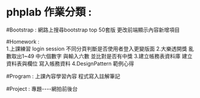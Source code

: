 # phplab 作業分類 :


#Bootstrap : 
            網路上搜尋bootstrap top 50套版 更改前端顯示內容新增項目

#Homework :        
           1.上課練習 login session 不同分頁判斷是否使用者登入更變版面
           2.大樂透開獎 亂數取出1~49 中六個數字 與輸入六數 並比對是否有中獎
           3.建立帳務表資料庫 建立資料表與欄位 寫入帳務資料
           4.DesignPattern 範例心得

#Program :
          上課內容學習內容 程式寫入註解筆記

#Project :
           專題----網拍前後台

